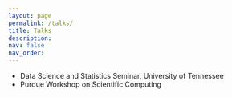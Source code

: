 ```yaml
---
layout: page
permalink: /talks/
title: Talks
description: 
nav: false
nav_order: 
---
```


* Data Science and Statistics Seminar, University of Tennessee <a href="{{ UTK_Oct05_23.pdf | prepend: 'assets/pdf/UTK_Oct05_23.pdf' | relative_url}}" target="_blank" rel="noopener noreferrer" class="float-right"><i class="fas fa-file-pdf"></i></a>
* Purdue Workshop on Scientific Computing <a href="{{ purdue_workshop.pdf | prepend: 'assets/pdf/purdue_workshop.pdf' | relative_url}}" target="_blank" rel="noopener noreferrer" class="float-right"><i class="fas fa-file-pdf"></i></a>
